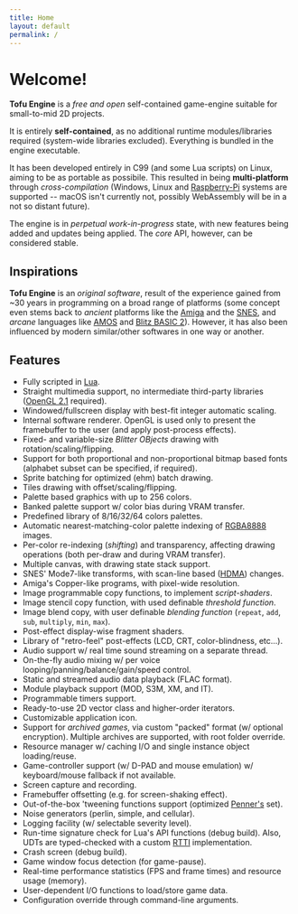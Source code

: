 ```yaml
---
title: Home
layout: default
permalink: /
---
```

# Welcome!

**Tofu Engine** is a *free and open* self-contained game-engine suitable for small-to-mid 2D projects.

It is entirely **self-contained**, as no additional runtime modules/libraries required (system-wide libraries excluded). Everything is bundled in the engine executable.

It has been developed entirely in C99 (and some Lua scripts) on Linux, aiming to be as portable as possibile. This resulted in being **multi-platform** through *cross-compilation* (Windows, Linux and [Raspberry-Pi](https://www.raspberrypi.org/) systems are supported -- macOS isn't currently not, possibly WebAssembly will be in a not so distant future).

The engine is in *perpetual work-in-progress* state, with new features being added and updates being applied. The *core* API, however, can be considered stable. 

## Inspirations

**Tofu Engine** is an *original software*, result of the experience gained from ~30 years in programming on a broad range of platforms (some concept even stems back to *ancient* platforms like the [Amiga](https://en.wikipedia.org/wiki/Amiga) and the [SNES](https://en.wikipedia.org/wiki/Super_Nintendo_Entertainment_System), and *arcane* languages like [AMOS](https://en.wikipedia.org/wiki/AMOS_(programming_language)) and [Blitz BASIC 2](https://en.wikipedia.org/wiki/Blitz_BASIC)). However, it has also been influenced by modern similar/other softwares in one way or another.

## Features

* Fully scripted in [Lua](https://www.lua.org/).
* Straight multimedia support, no intermediate third-party libraries ([OpenGL 2.1](https://en.wikipedia.org/wiki/OpenGL) required).
* Windowed/fullscreen display with best-fit integer automatic scaling.
* Internal software renderer. OpenGL is used only to present the framebuffer to the user (and apply post-process effects).
* Fixed- and variable-size *Blitter OBjects* drawing with rotation/scaling/flipping.
* Support for both proportional and non-proportional bitmap based fonts (alphabet subset can be specified, if required).
* Sprite batching for optimized (ehm) batch drawing.
* Tiles drawing with offset/scaling/flipping.
* Palette based graphics with up to 256 colors.
* Banked palette support w/ color bias during VRAM transfer.
* Predefined library of 8/16/32/64 colors palettes.
* Automatic nearest-matching-color palette indexing of [RGBA8888](https://en.wikipedia.org/wiki/RGBA_color_model) images.
* Per-color re-indexing (*shifting*) and transparency, affecting drawing operations (both per-draw and during VRAM transfer).
* Multiple canvas, with drawing state stack support.
* SNES' Mode7-like transforms, with scan-line based ([HDMA](https://wiki.superfamicom.org/grog's-guide-to-dma-and-hdma-on-the-snes)) changes.
* Amiga's Copper-like programs, with pixel-wide resolution.
* Image programmable copy functions, to implement *script-shaders*.
* Image stencil copy function, with used definable *threshold function*.
* Image blend copy, with user definable *blending function* (`repeat`, `add`, `sub`, `multiply`, `min`, `max`).
* Post-effect display-wise fragment shaders.
* Library of "retro-feel" post-effects (LCD, CRT, color-blindness, etc...).
* Audio support w/ real time sound streaming on a separate thread.
* On-the-fly audio mixing w/ per voice looping/panning/balance/gain/speed control.
* Static and streamed audio data playback (FLAC format).
* Module playback support (MOD, S3M, XM, and IT).
* Programmable timers support.
* Ready-to-use 2D vector class and higher-order iterators.
* Customizable application icon.
* Support for *archived games*, via custom "packed" format (w/ optional encryption). Multiple archives are supported, with root folder override.
* Resource manager w/ caching I/O and single instance object loading/reuse.
* Game-controller support (w/ D-PAD and mouse emulation) w/ keyboard/mouse fallback if not available.
* Screen capture and recording.
* Framebuffer offsetting (e.g. for screen-shaking effect).
* Out-of-the-box 'tweening functions support (optimized [Penner's](http://robertpenner.com/easing/) set).
* Noise generators (perlin, simple, and cellular).
* Logging facility (w/ selectable severity level).
* Run-time signature check for Lua's API functions (debug build). Also, UDTs are typed-checked with a custom [RTTI](https://en.wikipedia.org/wiki/Run-time_type_information) implementation.
* Crash screen (debug build).
* Game window focus detection (for game-pause).
* Real-time performance statistics (FPS and frame times) and resource usage (memory).
* User-dependent I/O functions to load/store game data.
* Configuration override through command-line arguments.
